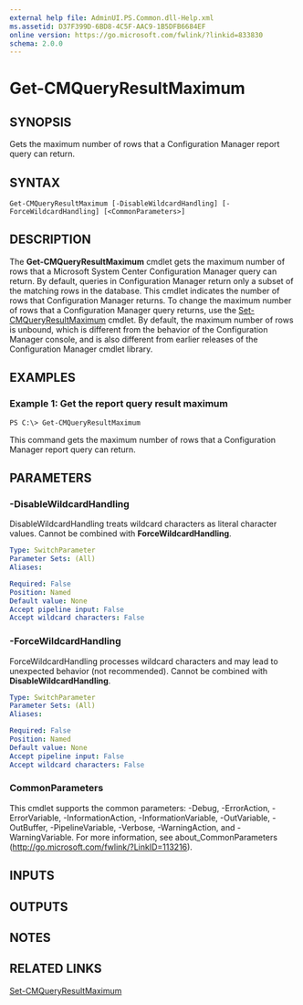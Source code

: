 ```yaml
---
external help file: AdminUI.PS.Common.dll-Help.xml
ms.assetid: D37F399D-6BD8-4C5F-AAC9-1B5DFB6684EF
online version: https://go.microsoft.com/fwlink/?linkid=833830
schema: 2.0.0
---
```


# Get-CMQueryResultMaximum

## SYNOPSIS
Gets the maximum number of rows that a Configuration Manager report query can return.

## SYNTAX

```
Get-CMQueryResultMaximum [-DisableWildcardHandling] [-ForceWildcardHandling] [<CommonParameters>]
```

## DESCRIPTION
The **Get-CMQueryResultMaximum** cmdlet gets the maximum number of rows that a Microsoft System Center Configuration Manager query can return.
By default, queries in Configuration Manager return only a subset of the matching rows in the database.
This cmdlet indicates the number of rows that Configuration Manager returns.
To change the maximum number of rows that a Configuration Manager query returns, use the [Set-CMQueryResultMaximum](Set-CMQueryResultMaximum.md) cmdlet.
By default, the maximum number of rows is unbound, which is different from the behavior of the Configuration Manager console, and is also different from earlier releases of the Configuration Manager cmdlet library.

## EXAMPLES

### Example 1: Get the report query result maximum
```
PS C:\> Get-CMQueryResultMaximum
```

This command gets the maximum number of rows that a Configuration Manager report query can return.

## PARAMETERS

### -DisableWildcardHandling
DisableWildcardHandling treats wildcard characters as literal character values. Cannot be combined with **ForceWildcardHandling**.

```yaml
Type: SwitchParameter
Parameter Sets: (All)
Aliases: 

Required: False
Position: Named
Default value: None
Accept pipeline input: False
Accept wildcard characters: False
```

### -ForceWildcardHandling
ForceWildcardHandling processes wildcard characters and may lead to unexpected behavior (not recommended). Cannot be combined with **DisableWildcardHandling**.

```yaml
Type: SwitchParameter
Parameter Sets: (All)
Aliases: 

Required: False
Position: Named
Default value: None
Accept pipeline input: False
Accept wildcard characters: False
```

### CommonParameters
This cmdlet supports the common parameters: -Debug, -ErrorAction, -ErrorVariable, -InformationAction, -InformationVariable, -OutVariable, -OutBuffer, -PipelineVariable, -Verbose, -WarningAction, and -WarningVariable. For more information, see about_CommonParameters (http://go.microsoft.com/fwlink/?LinkID=113216).

## INPUTS

## OUTPUTS

## NOTES

## RELATED LINKS

[Set-CMQueryResultMaximum](Set-CMQueryResultMaximum.md)


